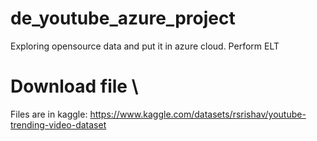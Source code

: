 # de_youtube_azure_project
Exploring opensource data and put it in azure cloud. Perform ELT

# Download file \
Files are in kaggle: https://www.kaggle.com/datasets/rsrishav/youtube-trending-video-dataset
